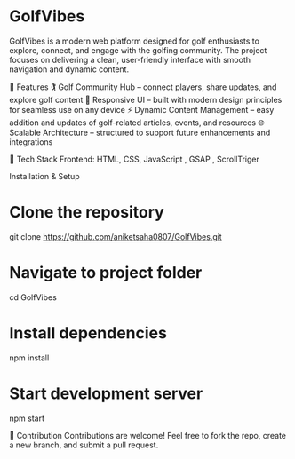 # GolfVibes
GolfVibes is a modern web platform designed for golf enthusiasts to explore, connect, and engage with the golfing community. The project focuses on delivering a clean, user-friendly interface with smooth navigation and dynamic content.

🔹 Features
🏌️ Golf Community Hub – connect players, share updates, and explore golf content
🎨 Responsive UI – built with modern design principles for seamless use on any device
⚡ Dynamic Content Management – easy addition and updates of golf-related articles, events, and resources
🌐 Scalable Architecture – structured to support future enhancements and integrations

🔹 Tech Stack
Frontend: HTML, CSS, JavaScript , GSAP , ScrollTriger

Installation & Setup
# Clone the repository
git clone https://github.com/aniketsaha0807/GolfVibes.git  

# Navigate to project folder
cd GolfVibes  

# Install dependencies
npm install  

# Start development server
npm start  

🔹 Contribution
Contributions are welcome! Feel free to fork the repo, create a new branch, and submit a pull request.
